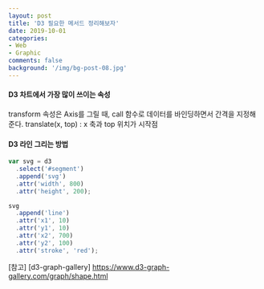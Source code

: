 ```yaml
---
layout: post
title: 'D3 필요한 메서드 정리해보자'
date: 2019-10-01
categories:
- Web
- Graphic
comments: false
background: '/img/bg-post-08.jpg'
---
```


#### D3 차트에서 가장 많이 쓰이는 속성

transform 속성은 Axis를 그릴 때, call 함수로 데이터를 바인딩하면서 간격을 지정해준다.
translate(x, top) : x 축과 top 위치가 시작점

#### D3 라인 그리는 방법

```js
var svg = d3
  .select('#segment')
  .append('svg')
  .attr('width', 800)
  .attr('height', 200);

svg
  .append('line')
  .attr('x1', 10)
  .attr('y1', 10)
  .attr('x2', 700)
  .attr('y2', 100)
  .attr('stroke', 'red');
```

[참고] [d3-graph-gallery] https://www.d3-graph-gallery.com/graph/shape.html
